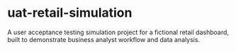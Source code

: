 # uat-retail-simulation
A user acceptance testing simulation project for a fictional retail dashboard, built to demonstrate business analyst workflow and data analysis.
